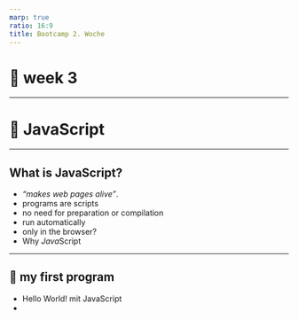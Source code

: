 ```yaml
---
marp: true
ratio: 16:9
title: Bootcamp 2. Woche
---
```


<!-- _class: sublead -->

# 🐠 week 3

---

<!-- _class: sublead -->

# 🐠 JavaScript

---

<!-- _class: sublead tags blocks -->

## What is JavaScript?

- _“makes web pages alive”_.
- programs are scripts
- no need for preparation or compilation
- run automatically
- only in the browser?
- Why *Java*Script

---

<!-- _class: sublead tags blocks -->

## 🤗 my first program

- Hello World! mit JavaScript
- <script> - Tag
- .js files

---

<!-- _class: sublead -->

# 🤓 Let's Code...

---

<!-- _class: sublead tags blocks -->

## 🛣 Code structure

- Statements
- Semicolons
- Comments

---

<!-- _class: sublead tags blocks -->

## 🎁 Variables

- Variables
- Types of variables
  - number · string · boolean ...
- naming
  - camelCase · PascalCase · snake_case · kebab-case
- var · let · const
  - SCREAMING_SNAKE_CASE

---

<!-- _class: sublead tags blocks -->

## 🛠 Operators

- Addition +
- Subtraction -
- Multiplication \*
- Division /
- Remainder %

---

<!-- _class: sublead tags blocks -->

## ⚔️ Operator precedence

---

<!-- _class: sublead tags blocks -->

## ⚖️ Comparisons

- Greater/less than: a > b, a < b
- Greater/less than or equals: a >= b, a <= b
- Equals: a == b
  - _==_ vs _=_
- Not equal: a != b

---

<!-- _class: sublead tags blocks -->

## 🖖 Conditionals

- The “if” statement
  - What it does
  - Without curly braces
  - With curly braces
- else block

---

<!-- _class: sublead -->

# This is it

---

<!-- _class: sublead -->

# Thank You
